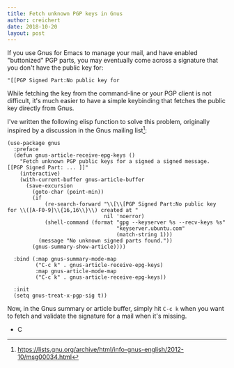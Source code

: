 ```yaml
---
title: Fetch unknown PGP keys in Gnus
author: creichert
date: 2018-10-20
layout: post
---
```


If you use Gnus for Emacs to manage your mail, and have enabled "buttonized" PGP
parts, you may eventually come across a signature that you don't have the public
key for:

    "[[PGP Signed Part:No public key for

While fetching the key from the command-line or your PGP client is not
difficult, it's much easier to have a simple keybinding that fetches the public
key directly from Gnus.

I've written the following elisp function to solve this problem, originally
inspired by a discussion in the Gnus mailing list[^0]:

```elisp
(use-package gnus
  :preface
  (defun gnus-article-receive-epg-keys ()
    "Fetch unknown PGP public keys for a signed a signed message. [[PGP Signed Part: ... ]]"
    (interactive)
    (with-current-buffer gnus-article-buffer
      (save-excursion
        (goto-char (point-min))
        (if
            (re-search-forward "\\[\\[PGP Signed Part:No public key for \\([A-F0-9]\\{16,16\\}\\) created at "
                               nil 'noerror)
            (shell-command (format "gpg --keyserver %s --recv-keys %s"
                                   "keyserver.ubuntu.com"
                                   (match-string 1)))
          (message "No unknown signed parts found."))
        (gnus-summary-show-article))))

  :bind (:map gnus-summary-mode-map
         ("C-c k" . gnus-article-receive-epg-keys)
         :map gnus-article-mode-map
         ("C-c k" . gnus-article-receive-epg-keys))

  :init
  (setq gnus-treat-x-pgp-sig t))
```

Now, in the Gnus summary or article buffer, simply hit `C-c k` when you want to
fetch and validate the signature for a mail when it's missing.

- C

[^0]: https://lists.gnu.org/archive/html/info-gnus-english/2012-10/msg00034.html
